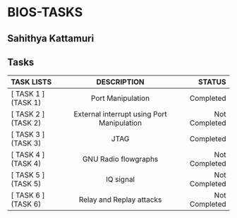 # BIOS-TASKS
## Sahithya Kattamuri
## Tasks
|TASK LISTS            | DESCRIPTION                                       | STATUS        |
| :---                 |     :---:                                         |          ---: |
| [ TASK 1 ](TASK 1)   |  Port Manipulation                                | Completed     |
| [ TASK 2 ](TASK 2)   |  External interrupt using Port Manipulation       | Not Completed |
| [ TASK 3 ](TASK 3)   |  JTAG                                             | Completed     |
| [ TASK 4 ](TASK 4)   |  GNU Radio flowgraphs                             | Not Completed |
| [ TASK 5 ](TASK 5)   |  IQ signal                                        | Not Completed |
| [ TASK 6 ](TASK 6)   |  Relay and Replay attacks                         | Not Completed |
